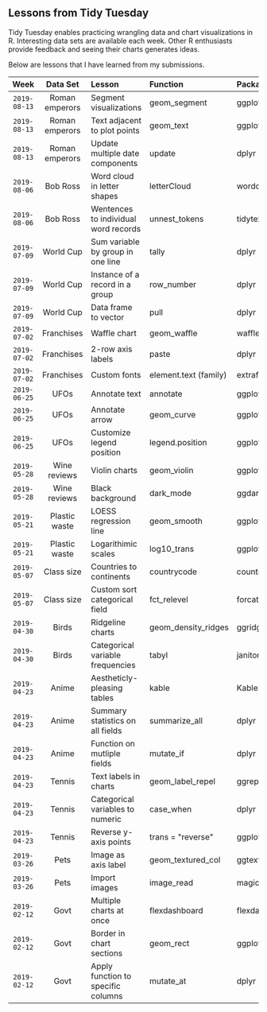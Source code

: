 ## Lessons from Tidy Tuesday
Tidy Tuesday enables practicing wrangling data and chart visualizations in R.  Interesting data sets are available each week.  Other R enthusiasts provide feedback and seeing their charts generates ideas.

Below are lessons that I have learned from my submissions.

| Week | Data Set | Lesson | Function | Package 
| :---: | :---: | :--- | :--- | :--- |
|`2019-08-13`| Roman emperors | Segment visualizations | geom_segment | ggplot2 |
|`2019-08-13`| Roman emperors | Text adjacent to plot points | geom_text | ggplot2 |
|`2019-08-13`| Roman emperors | Update multiple date components | update | dplyr |
|`2019-08-06`| Bob Ross | Word cloud in letter shapes | letterCloud | wordcloud2 |
|`2019-08-06`| Bob Ross | Wentences to individual word records | unnest_tokens | tidytext |
|`2019-07-09`| World Cup | Sum variable by group in one line | tally | dplyr |
|`2019-07-09`| World Cup | Instance of a record in a group | row_number | dplyr |
|`2019-07-09`| World Cup | Data frame to vector | pull | dplyr |
|`2019-07-02`| Franchises | Waffle chart | geom_waffle | waffle |
|`2019-07-02`| Franchises | 2-row axis labels | paste | dplyr |
|`2019-07-02`| Franchises | Custom fonts | element.text (family) | extrafont |
|`2019-06-25`| UFOs | Annotate text | annotate | ggplot2 |
|`2019-06-25`| UFOs | Annotate arrow | geom_curve | ggplot2 |
|`2019-06-25`| UFOs | Customize legend position | legend.position | ggplot2 |
|`2019-05-28`| Wine reviews | Violin charts | geom_violin | ggplot2 |
|`2019-05-28`| Wine reviews | Black background | dark_mode | ggdark |
|`2019-05-21`| Plastic waste | LOESS regression line | geom_smooth | ggplot2 |
|`2019-05-21`| Plastic waste | Logarithimic scales | log10_trans | ggplot2 |
|`2019-05-07`| Class size | Countries to continents | countrycode | countrycode |
|`2019-05-07`| Class size | Custom sort categorical field | fct_relevel | forcats |
|`2019-04-30`| Birds | Ridgeline charts | geom_density_ridges | ggridges |
|`2019-04-30`| Birds | Categorical variable frequencies | tabyl | janitor |
|`2019-04-23`| Anime | Aestheticly-pleasing tables | kable | KableExtra |
|`2019-04-23`| Anime | Summary statistics on all fields | summarize_all | dplyr |
|`2019-04-23`| Anime | Function on mutliple fields | mutate_if | dplyr |
|`2019-04-23`| Tennis | Text labels in charts | geom_label_repel | ggrepel |
|`2019-04-23`| Tennis | Categorical variables to numeric | case_when | dplyr |
|`2019-04-23`| Tennis | Reverse y-axis points | trans = "reverse" | ggplot2 |
|`2019-03-26`| Pets | Image as axis label | geom_textured_col | ggtextures |
|`2019-03-26`| Pets | Import images | image_read | magick |
|`2019-02-12`| Govt | Multiple charts at once | flexdashboard | flexdashboard |
|`2019-02-12`| Govt | Border in chart sections | geom_rect | ggplot2 |
|`2019-02-12`| Govt | Apply function to specific columns | mutate_at | dplyr |
